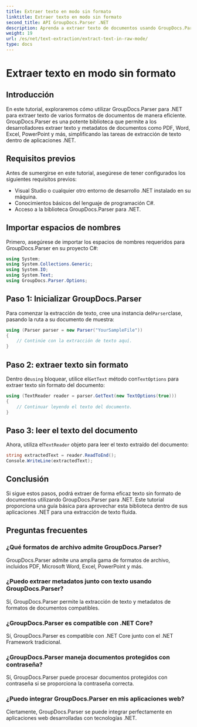 ```yaml
---
title: Extraer texto en modo sin formato
linktitle: Extraer texto en modo sin formato
second_title: API GroupDocs.Parser .NET
description: Aprenda a extraer texto de documentos usando GroupDocs.Parser para .NET. Extracción de texto fácil, eficiente y fluida dentro de sus aplicaciones .NET.
weight: 19
url: /es/net/text-extraction/extract-text-in-raw-mode/
type: docs
---
```

# Extraer texto en modo sin formato

## Introducción
En este tutorial, exploraremos cómo utilizar GroupDocs.Parser para .NET para extraer texto de varios formatos de documentos de manera eficiente. GroupDocs.Parser es una potente biblioteca que permite a los desarrolladores extraer texto y metadatos de documentos como PDF, Word, Excel, PowerPoint y más, simplificando las tareas de extracción de texto dentro de aplicaciones .NET.
## Requisitos previos
Antes de sumergirse en este tutorial, asegúrese de tener configurados los siguientes requisitos previos:
- Visual Studio o cualquier otro entorno de desarrollo .NET instalado en su máquina.
- Conocimientos básicos del lenguaje de programación C#.
- Acceso a la biblioteca GroupDocs.Parser para .NET.

## Importar espacios de nombres
Primero, asegúrese de importar los espacios de nombres requeridos para GroupDocs.Parser en su proyecto C#:
```csharp
using System;
using System.Collections.Generic;
using System.IO;
using System.Text;
using GroupDocs.Parser.Options;
```
## Paso 1: Inicializar GroupDocs.Parser
 Para comenzar la extracción de texto, cree una instancia del`Parser`clase, pasando la ruta a su documento de muestra:
```csharp
using (Parser parser = new Parser("YourSampleFile"))
{
    // Continúe con la extracción de texto aquí.
}
```
## Paso 2: extraer texto sin formato
 Dentro de`using` bloquear, utilice el`GetText` método con`TextOptions` para extraer texto sin formato del documento:
```csharp
using (TextReader reader = parser.GetText(new TextOptions(true)))
{
    // Continuar leyendo el texto del documento.
}
```
## Paso 3: leer el texto del documento
 Ahora, utiliza el`TextReader` objeto para leer el texto extraído del documento:
```csharp
string extractedText = reader.ReadToEnd();
Console.WriteLine(extractedText);
```

## Conclusión
Si sigue estos pasos, podrá extraer de forma eficaz texto sin formato de documentos utilizando GroupDocs.Parser para .NET. Este tutorial proporciona una guía básica para aprovechar esta biblioteca dentro de sus aplicaciones .NET para una extracción de texto fluida.

## Preguntas frecuentes
### ¿Qué formatos de archivo admite GroupDocs.Parser?
GroupDocs.Parser admite una amplia gama de formatos de archivo, incluidos PDF, Microsoft Word, Excel, PowerPoint y más.
### ¿Puedo extraer metadatos junto con texto usando GroupDocs.Parser?
Sí, GroupDocs.Parser permite la extracción de texto y metadatos de formatos de documentos compatibles.
### ¿GroupDocs.Parser es compatible con .NET Core?
Sí, GroupDocs.Parser es compatible con .NET Core junto con el .NET Framework tradicional.
### ¿GroupDocs.Parser maneja documentos protegidos con contraseña?
Sí, GroupDocs.Parser puede procesar documentos protegidos con contraseña si se proporciona la contraseña correcta.
### ¿Puedo integrar GroupDocs.Parser en mis aplicaciones web?
Ciertamente, GroupDocs.Parser se puede integrar perfectamente en aplicaciones web desarrolladas con tecnologías .NET.